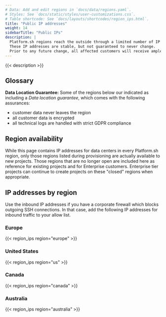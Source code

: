 ```yaml
---
# Data: Add and edit regions in `docs/data/regions.yaml`.
# Styles: See `docs/static/styles/user-customizations.css`.
# Table shortcode: See `docs/layouts/shortcodes/region_ips.html`.
title: "Public IP addresses"
weight: 14
sidebarTitle: "Public IPs"
description: |
  Platform.sh regions reach the outside through a limited number of IP addresses.
  These IP addresses are stable, but not guaranteed to never change.
  Prior to any future change, all affected customers will receive ample warning.
---
```


{{< description >}}

## Glossary

**Data Location Guarantee:** Some of the regions below our indicated as including a *Data location guarantee*, which comes with the following assurances:

- customer data never leaves the region
- all customer data is encrypted
- all technical logs are handled with strict GDPR compliance

## Region availability

While this page contains IP addresses for data centers in every Platform.sh region,
only those regions listed during provisioning are actually available to new projects.
Those regions that are no longer open are included here as reference for existing projects and for Enterprise customers.
Enterprise tier projects can continue to create projects on these "closed" regions when appropriate.  

## IP addresses by region

Use the inbound IP addresses if you have a corporate firewall which blocks outgoing SSH connections.
In that case, add the following IP addresses for inbound traffic to your allow list.

### Europe

{{< region_ips region="europe" >}}

### United States

{{< region_ips region="us" >}}

### Canada

{{< region_ips region="canada" >}}

### Australia

{{< region_ips region="australia" >}}
